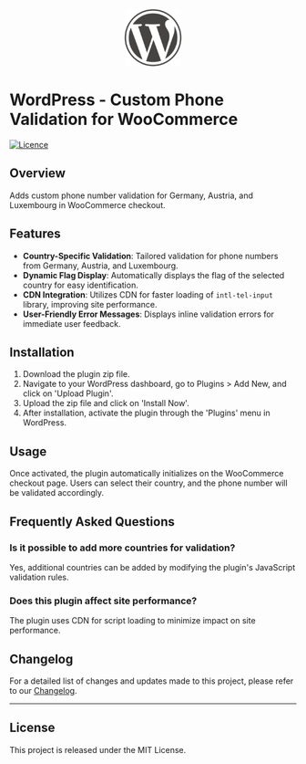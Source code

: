 <p align="center"><a href="https://wordpress.org" target="_blank"><img src="https://raw.githubusercontent.com/github/explore/80688e429a7d4ef2fca1e82350fe8e3517d3494d/topics/wordpress/wordpress.png" width="100" alt="WordPress Logo"></a></p>

# WordPress - Custom Phone Validation for WooCommerce

[![Licence](https://img.shields.io/github/license/Ileriayo/markdown-badges?style=for-the-badge)](./LICENSE)

## Overview

Adds custom phone number validation for Germany, Austria, and Luxembourg in WooCommerce checkout.

## Features

- **Country-Specific Validation**: Tailored validation for phone numbers from Germany, Austria, and Luxembourg.
- **Dynamic Flag Display**: Automatically displays the flag of the selected country for easy identification.
- **CDN Integration**: Utilizes CDN for faster loading of `intl-tel-input` library, improving site performance.
- **User-Friendly Error Messages**: Displays inline validation errors for immediate user feedback.

## Installation

1. Download the plugin zip file.
2. Navigate to your WordPress dashboard, go to Plugins > Add New, and click on 'Upload Plugin'.
3. Upload the zip file and click on 'Install Now'.
4. After installation, activate the plugin through the 'Plugins' menu in WordPress.

## Usage

Once activated, the plugin automatically initializes on the WooCommerce checkout page. Users can select their country, and the phone number will be validated accordingly.

## Frequently Asked Questions

### Is it possible to add more countries for validation?

Yes, additional countries can be added by modifying the plugin's JavaScript validation rules.

### Does this plugin affect site performance?

The plugin uses CDN for script loading to minimize impact on site performance.

## Changelog

For a detailed list of changes and updates made to this project, please refer to our [Changelog](./CHANGELOG.md).

---

## License

This project is released under the MIT License.